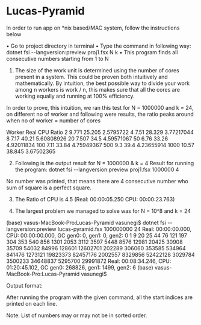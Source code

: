 # Lucas-Pyramid


In order to run app on *nix based/MAC system, follow the instructions below

•   Go to project directory in terminal
•   Type the command in following way: dotnet fsi --langversion:preview proj1.fsx N k
•    This program finds all consecutive numbers starting from 1 to N

1.  The size of the work unit is determined using the number of cores present in a system. This could be proven both intuitively and mathematically.
By intuition, the best possible way to divide your work among n workers is work / n, this makes sure that all the cores are working equally and running at 100% efficiency.

In order to prove, this intuition, we ran this test for N = 1000000 and k = 24, on different no of worker and following were results, the ratio peaks around when no of worker = number of cores

Worker  Real    CPU Ratio
2    9.771   25.205  2.5795722
4    7.51    28.329  3.77217044
8    7.17    40.21   5.60808926
20   7.507   34.5    4.59571067
50   6.76    33.26   4.92011834
100  7.11    33.84   4.75949367
500  9.3     39.4    4.23655914
1000 10.57   38.845  3.67502365



2.  Following is the output result for N = 1000000 & k = 4 Result for running the program: dotnet fsi --langversion:preview proj1.fsx 1000000 4

No number was printed, that means there are 4 consecutive number who sum of square is a perfect square.

3.  The Ratio of CPU is 4.5 (Real: 00:00:05.250 CPU: 00:00:23.763)

4.  The largest problem we managed to solve was for N = 10^8 and k = 24

(base) vasus-MacBook-Pro:Lucas-Pyramid vasunegi$  dotnet fsi --langversion:preview lucas-pyramid.fsx 100000000 24
Real: 00:00:00.000, CPU: 00:00:00.000, GC gen0: 0, gen1: 0, gen2: 0
1
9
20
25
44
76
121
197
304
353
540
856
1301
2053
3112
3597
5448
8576
12981
20425
30908
35709
54032
84996
128601
12602701
202289
306060
353585
534964
841476
1273121
19823373
82457176
2002557
8329856
52422128
3029784
3500233
34648837
5295700
29991872
Real: 00:08:34.246, CPU: 01:20:45.102, GC gen0: 268826, gen1: 1499, gen2: 6
(base) vasus-MacBook-Pro:Lucas-Pyramid vasunegi$

Output format:

After running the program with the given command, all the start indices are printed on each line.

Note: List of numbers may or may not be in sorted order.

